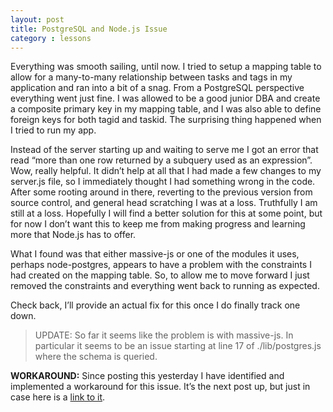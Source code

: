 ```yaml
---
layout: post
title: PostgreSQL and Node.js Issue
category : lessons
---
```


Everything was smooth sailing, until now. I tried to setup a mapping table to allow for a many-to-many relationship between tasks and tags in my application and ran into a bit of a snag. From a PostgreSQL perspective everything went just fine. I was allowed to be a good junior DBA and create a composite primary key in my mapping table, and I was also able to define foreign keys for both tagid and taskid. The surprising thing happened when I tried to run my app.

Instead of the server starting up and waiting to serve me I got an error that read “more than one row returned by a subquery used as an expression”. Wow, really helpful. It didn’t help at all that I had made a few changes to my server.js file, so I immediately thought I had something wrong in the code. After some rooting around in there, reverting to the previous version from source control, and general head scratching I was at a loss. Truthfully I am still at a loss. Hopefully I will find a better solution for this at some point, but for now I don’t want this to keep me from making progress and learning more that Node.js has to offer.

What I found was that either massive-js or one of the modules it uses, perhaps node-postgres, appears to have a problem with the constraints I had created on the mapping table. So, to allow me to move forward I just removed the constraints and everything went back to running as expected.

Check back, I’ll provide an actual fix for this once I do finally track one down.

> UPDATE: So far it seems like the problem is with massive-js. In particular it seems to be an issue starting at line 17 of ./lib/postgres.js where the schema is queried.

**WORKAROUND:** Since posting this yesterday I have identified and implemented a workaround for this issue. It’s the next post up, but just in case here is a [link to it](http://blog.bradley-teller.me/2012/08/09/massive-js-issue-workaround/).